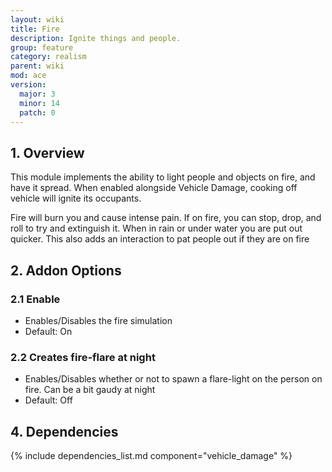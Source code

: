 ```yaml
---
layout: wiki
title: Fire
description: Ignite things and people.
group: feature
category: realism
parent: wiki
mod: ace
version:
  major: 3
  minor: 14
  patch: 0
---
```


## 1. Overview

This module implements the ability to light people and objects on fire, and have it spread. When enabled alongside Vehicle Damage, cooking off vehicle will ignite its occupants.

Fire will burn you and cause intense pain. If on fire, you can stop, drop, and roll to try and extinguish it. When in rain or under water you are put out quicker. This also adds an interaction to pat people out if they are on fire

## 2. Addon Options

### 2.1 Enable

- Enables/Disables the fire simulation
- Default: On

### 2.2 Creates fire-flare at night

- Enables/Disables whether or not to spawn a flare-light on the person on fire. Can be a bit gaudy at night
- Default: Off

## 4. Dependencies

{% include dependencies_list.md component="vehicle_damage" %}
